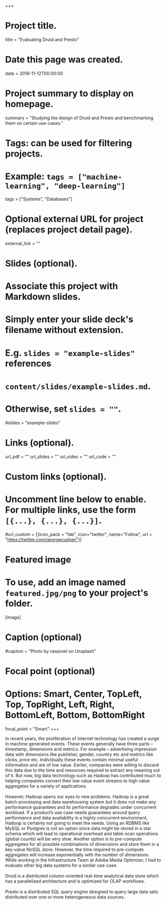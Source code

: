 +++
# Project title.
title = "Evaluating Druid and Presto"

# Date this page was created.
date = 2018-11-12T00:00:00

# Project summary to display on homepage.
summary = "Studying the design of Druid and Presto and benchmarking them on certain use-cases."

# Tags: can be used for filtering projects.
# Example: `tags = ["machine-learning", "deep-learning"]`
tags = ["Systems", "Databases"]

# Optional external URL for project (replaces project detail page).
external_link = ""

# Slides (optional).
#   Associate this project with Markdown slides.
#   Simply enter your slide deck's filename without extension.
#   E.g. `slides = "example-slides"` references 
#   `content/slides/example-slides.md`.
#   Otherwise, set `slides = ""`.
#slides = "example-slides"

# Links (optional).
url_pdf = ""
url_slides = ""
url_video = ""
url_code = ""

# Custom links (optional).
#   Uncomment line below to enable. For multiple links, use the form `[{...}, {...}, {...}]`.
#url_custom = [{icon_pack = "fab", icon="twitter", name="Follow", url = "https://twitter.com/georgecushen"}]

# Featured image
# To use, add an image named `featured.jpg/png` to your project's folder. 
[image]
  # Caption (optional)
  #caption = "Photo by rawpixel on Unsplash"
  
  # Focal point (optional)
  # Options: Smart, Center, TopLeft, Top, TopRight, Left, Right, BottomLeft, Bottom, BottomRight
  focal_point = "Smart"
+++

In recent years, the proliferation of internet technology has created a surge in machine generated events. These events generally have three parts – timestamp, dimensions and metrics. For example – advertising impression data with dimensions like publisher, gender, country etc and metrics like clicks, price etc. Individually these events contain minimal useful information and are of low value. Earlier, companies were willing to discard this data due to the time and resources required to extract any meaning out of it. But now, big data technology such as Hadoop has contributed much to helping companies convert their low value event streams to high value aggregates for a variety of applications.</br></br>However, Hadoop opens our eyes to new problems. Hadoop is a great batch-processing and data warehousing system but it does not make any performance guarantees and its performance degrades under concurrent workload. If a product’s use case needs guarantees around query performance and data availability in a highly concurrent environment, Hadoop is certainly not going to meet the needs. Using an RDBMS like MySQL or Postgres is not an option since data might be stored in a star schema which will lead to operational overhead and table-scan operations (global counts) will be very slow. Another option is to pre-compute aggregates for all possible combinations of dimensions and store them in a key-value NoSQL store. However, the time required to pre-compute aggregates will increase exponentially with the number of dimensions. While working in the Infrastructure Team at Adobe Media Optimizer, I had to evaluate other big data systems for a similar use-case.</br></br>Druid is a distributed column-oriented real-time analytical data store which has a parallelized architecture and is optimized for OLAP workflows.</br></br>Presto is a distributed SQL query engine designed to query large data sets distributed over one or more heterogeneous data sources.
